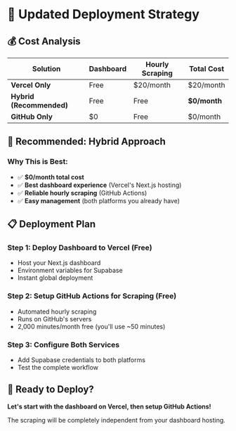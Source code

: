 # 🚀 Updated Deployment Strategy

## 💰 **Cost Analysis**

| Solution | Dashboard | Hourly Scraping | Total Cost |
|----------|-----------|-----------------|------------|
| **Vercel Only** | Free | $20/month | $20/month |
| **Hybrid (Recommended)** | Free | Free | **$0/month** |
| **GitHub Only** | $0 | Free | $0/month |

## 🎯 **Recommended: Hybrid Approach**

### **Why This is Best:**
- ✅ **$0/month total cost**
- ✅ **Best dashboard experience** (Vercel's Next.js hosting)
- ✅ **Reliable hourly scraping** (GitHub Actions)
- ✅ **Easy management** (both platforms you already have)

## 📋 **Deployment Plan**

### **Step 1: Deploy Dashboard to Vercel (Free)**
- Host your Next.js dashboard
- Environment variables for Supabase
- Instant global deployment

### **Step 2: Setup GitHub Actions for Scraping (Free)**
- Automated hourly scraping
- Runs on GitHub's servers
- 2,000 minutes/month free (you'll use ~50 minutes)

### **Step 3: Configure Both Services**
- Add Supabase credentials to both platforms
- Test the complete workflow

## 🚀 **Ready to Deploy?**

**Let's start with the dashboard on Vercel, then setup GitHub Actions!**

The scraping will be completely independent from your dashboard hosting.
